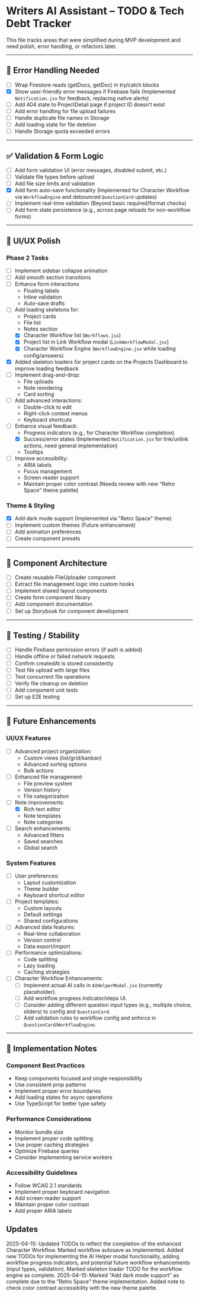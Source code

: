 # Writers AI Assistant – TODO & Tech Debt Tracker

This file tracks areas that were simplified during MVP development and need polish, error handling, or refactors later.

---

## 🚨 Error Handling Needed

- [ ] Wrap Firestore reads (getDocs, getDoc) in try/catch blocks  
- [x] Show user-friendly error messages if Firebase fails (Implemented `Notification.jsx` for feedback, replacing native alerts)
- [ ] Add 404 state to ProjectDetail page if project ID doesn't exist
- [ ] Add error handling for file upload failures
- [ ] Handle duplicate file names in Storage
- [ ] Add loading state for file deletion
- [ ] Handle Storage quota exceeded errors

---

## ✅ Validation & Form Logic

- [ ] Add form validation UI (error messages, disabled submit, etc.)  
- [ ] Validate file types before upload
- [ ] Add file size limits and validation
- [x] Add form auto-save functionality (Implemented for Character Workflow via `WorkflowEngine` and debounced `QuestionCard` updates)
- [ ] Implement real-time validation (Beyond basic required/format checks)
- [ ] Add form state persistence (e.g., across page reloads for non-workflow forms)

---

## 💅 UI/UX Polish

### Phase 2 Tasks
- [ ] Implement sidebar collapse animation
- [ ] Add smooth section transitions
- [ ] Enhance form interactions
  - Floating labels
  - Inline validation
  - Auto-save drafts
- [ ] Add loading skeletons for:
  - Project cards
  - File list
  - Notes section
  - [x] Character Workflow list (`Workflows.jsx`)
  - [x] Project list in Link Workflow modal (`LinkWorkflowModal.jsx`)
  - [x] Character Workflow Engine (`WorkflowEngine.jsx` while loading config/answers)
- [x] Added skeleton loaders for project cards on the Projects Dashboard to improve loading feedback
- [ ] Implement drag-and-drop:
  - File uploads
  - Note reordering
  - Card sorting
- [ ] Add advanced interactions:
  - Double-click to edit
  - Right-click context menus
  - Keyboard shortcuts
- [ ] Enhance visual feedback:
  - Progress indicators (e.g., for Character Workflow completion)
  - [x] Success/error states (Implemented `Notification.jsx` for link/unlink actions, need general implementation)
  - Tooltips
- [ ] Improve accessibility:
  - ARIA labels
  - Focus management
  - Screen reader support
  - Maintain proper color contrast (Needs review with new "Retro Space" theme palette)

### Theme & Styling
- [x] Add dark mode support (Implemented via "Retro Space" theme)
- [ ] Implement custom themes (Future enhancement)
- [ ] Add animation preferences
- [ ] Create component presets

---

## 🧠 Component Architecture

- [ ] Create reusable FileUploader component
- [ ] Extract file management logic into custom hooks
- [ ] Implement shared layout components
- [ ] Create form component library
- [ ] Add component documentation
- [ ] Set up Storybook for component development

---

## 🧪 Testing / Stability

- [ ] Handle Firebase permission errors (if auth is added)  
- [ ] Handle offline or failed network requests  
- [ ] Confirm createdAt is stored consistently
- [ ] Test file upload with large files
- [ ] Test concurrent file operations
- [ ] Verify file cleanup on deletion
- [ ] Add component unit tests
- [ ] Set up E2E testing

---

## 🔮 Future Enhancements

### UI/UX Features
- [ ] Advanced project organization:
  - Custom views (list/grid/kanban)
  - Advanced sorting options
  - Bulk actions
- [ ] Enhanced file management:
  - File preview system
  - Version history
  - File categorization
- [ ] Note improvements:
  - [x] Rich text editor
  - Note templates
  - Note categories
- [ ] Search enhancements:
  - Advanced filters
  - Saved searches
  - Global search

### System Features
- [ ] User preferences:
  - Layout customization
  - Theme builder
  - Keyboard shortcut editor
- [ ] Project templates:
  - Custom layouts
  - Default settings
  - Shared configurations
- [ ] Advanced data features:
  - Real-time collaboration
  - Version control
  - Data export/import
- [ ] Performance optimizations:
  - Code splitting
  - Lazy loading
  - Caching strategies
- [ ] Character Workflow Enhancements:
  - [ ] Implement actual AI calls in `AIHelperModal.jsx` (currently placeholder).
  - [ ] Add workflow progress indicator/steps UI.
  - [ ] Consider adding different question input types (e.g., multiple choice, sliders) to config and `QuestionCard`.
  - [ ] Add validation rules to workflow config and enforce in `QuestionCard`/`WorkflowEngine`.

---

## 📝 Implementation Notes

### Component Best Practices
- Keep components focused and single-responsibility
- Use consistent prop patterns
- Implement proper error boundaries
- Add loading states for async operations
- Use TypeScript for better type safety

### Performance Considerations
- Monitor bundle size
- Implement proper code splitting
- Use proper caching strategies
- Optimize Firebase queries
- Consider implementing service workers

### Accessibility Guidelines
- Follow WCAG 2.1 standards
- Implement proper keyboard navigation
- Add screen reader support
- Maintain proper color contrast
- Add proper ARIA labels

## Updates
2025-04-15: Updated TODOs to reflect the completion of the enhanced Character Workflow. Marked workflow autosave as implemented. Added new TODOs for implementing the AI Helper modal functionality, adding workflow progress indicators, and potential future workflow enhancements (input types, validation). Marked skeleton loader TODO for the workflow engine as complete.
2025-04-15: Marked "Add dark mode support" as complete due to the "Retro Space" theme implementation. Added note to check color contrast accessibility with the new theme palette.
